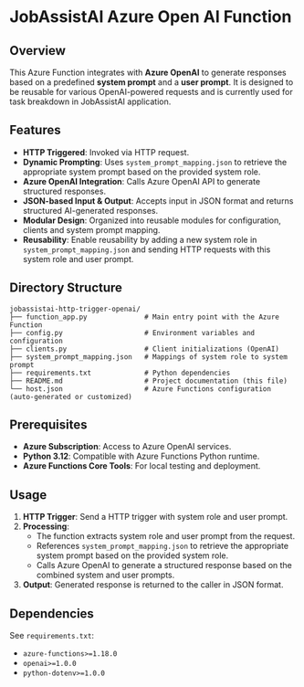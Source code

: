# JobAssistAI Azure Open AI Function

## Overview

This Azure Function integrates with **Azure OpenAI** to generate responses based on a predefined **system prompt** and a **user prompt**. It is designed to be reusable for various OpenAI-powered requests and is currently used for task breakdown in JobAssistAI application.

## Features

- **HTTP Triggered**: Invoked via HTTP request.
- **Dynamic Prompting**: Uses `system_prompt_mapping.json` to retrieve the appropriate system prompt based on the provided system role.
- **Azure OpenAI Integration**: Calls Azure OpenAI API to generate structured responses.
- **JSON-based Input & Output**: Accepts input in JSON format and returns structured AI-generated responses.
- **Modular Design**: Organized into reusable modules for configuration, clients and system prompt mapping.
- **Reusability**: Enable reusability by adding a new system role in `system_prompt_mapping.json` and sending HTTP requests with this system role and user prompt.

## Directory Structure
```
jobassistai-http-trigger-openai/
├── function_app.py              # Main entry point with the Azure Function
├── config.py                    # Environment variables and configuration
├── clients.py                   # Client initializations (OpenAI)
├── system_prompt_mapping.json   # Mappings of system role to system prompt
├── requirements.txt             # Python dependencies
├── README.md                    # Project documentation (this file)
└── host.json                    # Azure Functions configuration (auto-generated or customized)
```

## Prerequisites

- **Azure Subscription**: Access to Azure OpenAI services.
- **Python 3.12**: Compatible with Azure Functions Python runtime.
- **Azure Functions Core Tools**: For local testing and deployment.

## Usage

1. **HTTP Trigger**: Send a HTTP trigger with system role and user prompt.
2. **Processing**:
   - The function extracts system role and user prompt from the request.
   - References `system_prompt_mapping.json` to retrieve the appropriate system prompt based on the provided system role.
   - Calls Azure OpenAI to generate a structured response based on the combined system and user prompts.
3. **Output**: Generated response is returned to the caller in JSON format.

## Dependencies

See `requirements.txt`:
- `azure-functions>=1.18.0`
- `openai>=1.0.0`
- `python-dotenv>=1.0.0`